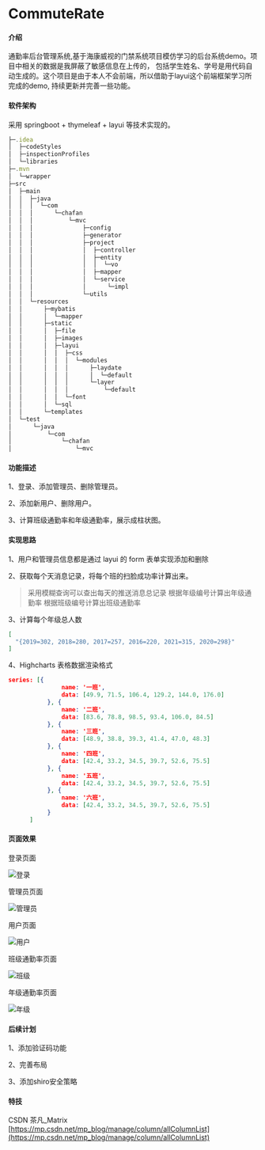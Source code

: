 # CommuteRate


#### 介绍
通勤率后台管理系统,基于海康威视的门禁系统项目模仿学习的后台系统demo。项目中相关的数据是我屏蔽了敏感信息在上传的，
包括学生姓名、学号是用代码自动生成的。这个项目是由于本人不会前端，所以借助于layui这个前端框架学习所完成的demo,
持续更新并完善一些功能。

#### 软件架构
采用 springboot + thymeleaf + layui 等技术实现的。

```js
├─.idea
│  ├─codeStyles
│  ├─inspectionProfiles
│  └─libraries
├─.mvn
│  └─wrapper
├─src
│  ├─main
│  │  ├─java
│  │  │  └─com
│  │  │      └─chafan
│  │  │          └─mvc
│  │  │              ├─config
│  │  │              ├─generator
│  │  │              ├─project
│  │  │              │  ├─controller
│  │  │              │  ├─entity
│  │  │              │  │  └─vo
│  │  │              │  ├─mapper
│  │  │              │  └─service
│  │  │              │      └─impl
│  │  │              └─utils
│  │  └─resources
│  │      ├─mybatis
│  │      │  └─mapper
│  │      ├─static
│  │      │  ├─file
│  │      │  ├─images
│  │      │  ├─layui
│  │      │  │  ├─css
│  │      │  │  │  └─modules
│  │      │  │  │      ├─laydate
│  │      │  │  │      │  └─default
│  │      │  │  │      └─layer
│  │      │  │  │          └─default
│  │      │  │  └─font
│  │      │  └─sql
│  │      └─templates
│  └─test
│      └─java
│          └─com
│              └─chafan
│                  └─mvc
```
#### 功能描述

1、登录、添加管理员、删除管理员。

2、添加新用户、删除用户。

3、计算班级通勤率和年级通勤率，展示成柱状图。

#### 实现思路

1、用户和管理员信息都是通过 layui 的 form 表单实现添加和删除

2、获取每个天消息记录，将每个班的扫脸成功率计算出来。
>采用模糊查询可以查出每天的推送消息总记录
>根据年级编号计算出年级通勤率
>根据班级编号计算出班级通勤率

3、计算每个年级总人数
```json
[
  "{2019=302, 2018=280, 2017=257, 2016=220, 2021=315, 2020=298}"
]
```
4、Highcharts 表格数据渲染格式
```json
series: [{
               name: '一班',
               data: [49.9, 71.5, 106.4, 129.2, 144.0, 176.0]
           }, {
               name: '二班',
               data: [83.6, 78.8, 98.5, 93.4, 106.0, 84.5]
           }, {
               name: '三班',
               data: [48.9, 38.8, 39.3, 41.4, 47.0, 48.3]
           }, {
               name: '四班',
               data: [42.4, 33.2, 34.5, 39.7, 52.6, 75.5]
           }, {
               name: '五班',
               data: [42.4, 33.2, 34.5, 39.7, 52.6, 75.5]
           }, {
               name: '六班',
               data: [42.4, 33.2, 34.5, 39.7, 52.6, 75.5]
           }
      ]
```

#### 页面效果

登录页面

![登录](README.assets/登录.png)

管理员页面

![管理员](README.assets/管理员.png)

用户页面

![用户](README.assets/用户.png)

班级通勤率页面

![班级](README.assets/班级.png)

年级通勤率页面

![年级](src/main/resources/static/年级.png)


#### 后续计划

1、添加验证码功能

2、完善布局

3、添加shiro安全策略

#### 特技
CSDN 茶凡_Matrix [https://mp.csdn.net/mp_blog/manage/column/allColumnList](https://mp.csdn.net/mp_blog/manage/column/allColumnList)
